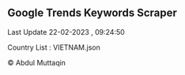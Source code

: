 

## Google Trends Keywords Scraper 
 
Last Update 22-02-2023 , 09:24:50

Country List :
VIETNAM.json



© Abdul Muttaqin 
